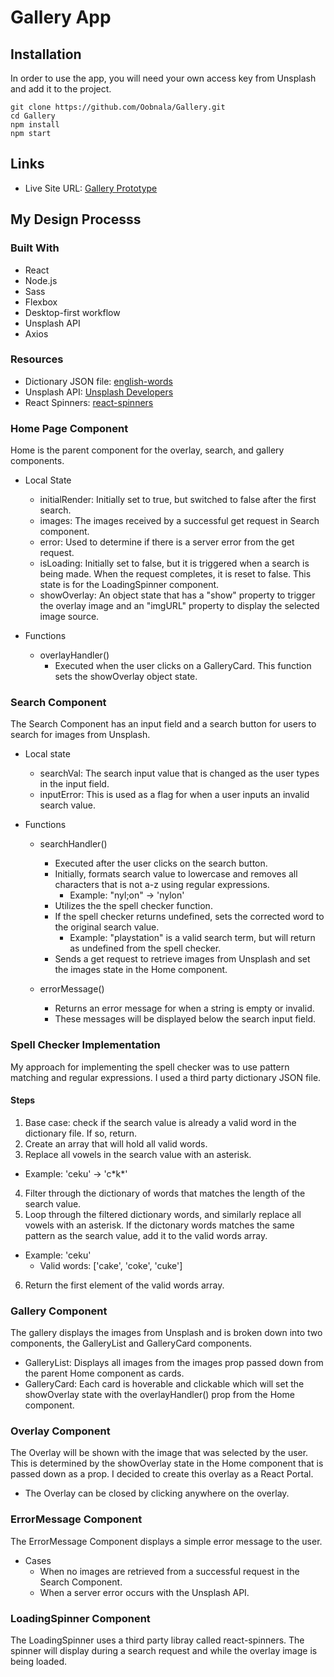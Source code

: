 # Gallery App

## Installation

In order to use the app, you will need your own access key from Unsplash and add it to the project.

```
git clone https://github.com/Oobnala/Gallery.git
cd Gallery
npm install
npm start
```

## Links

- Live Site URL: [Gallery Prototype](https://gallery-prototype-d8dd39.netlify.app/)

## My Design Processs

### Built With

- React
- Node.js
- Sass
- Flexbox
- Desktop-first workflow
- Unsplash API
- Axios

### Resources

- Dictionary JSON file: [english-words](https://github.com/dwyl/english-words)
- Unsplash API: [Unsplash Developers](https://unsplash.com/developers)
- React Spinners: [react-spinners](https://www.npmjs.com/package/react-spinners)

### Home Page Component

Home is the parent component for the overlay, search, and gallery components.

- Local State

  - initialRender: Initially set to true, but switched to false after the first search.
  - images: The images received by a successful get request in Search component.
  - error: Used to determine if there is a server error from the get request.
  - isLoading: Initially set to false, but it is triggered when a search is being made. When the request completes, it is reset to false. This state is for the LoadingSpinner component.
  - showOverlay: An object state that has a "show" property to trigger the overlay image and an "imgURL" property to display the selected image source.

- Functions
  - overlayHandler()
    - Executed when the user clicks on a GalleryCard. This function sets the showOverlay object state.

### Search Component

The Search Component has an input field and a search button for users to search for images from Unsplash.

- Local state

  - searchVal: The search input value that is changed as the user types in the input field.
  - inputError: This is used as a flag for when a user inputs an invalid search value.

- Functions

  - searchHandler()

    - Executed after the user clicks on the search button.
    - Initially, formats search value to lowercase and removes all characters that is not a-z using regular expressions.
      - Example: "nyl;on" -> 'nylon'
    - Utilizes the the spell checker function.
    - If the spell checker returns undefined, sets the corrected word to the original search value.
      - Example: "playstation" is a valid search term, but will return as undefined from the spell checker.
    - Sends a get request to retrieve images from Unsplash and set the images state in the Home component.

  - errorMessage()
    - Returns an error message for when a string is empty or invalid.
    - These messages will be displayed below the search input field.

### Spell Checker Implementation

My approach for implementing the spell checker was to use pattern matching and regular expressions. I used a third party dictionary JSON file.

#### Steps

1. Base case: check if the search value is already a valid word in the dictionary file. If so, return.
2. Create an array that will hold all valid words.
3. Replace all vowels in the search value with an asterisk.

- Example: 'ceku' -> 'c\*k\*'

4. Filter through the dictionary of words that matches the length of the search value.
5. Loop through the filtered dictionary words, and similarly replace all vowels with an asterisk. If the dictonary words matches the same pattern as the search value, add it to the valid words array.

- Example: 'ceku'
  - Valid words: ['cake', 'coke', 'cuke']

6. Return the first element of the valid words array.

### Gallery Component

The gallery displays the images from Unsplash and is broken down into two components, the GalleryList and GalleryCard components.

- GalleryList: Displays all images from the images prop passed down from the parent Home component as cards.
- GalleryCard: Each card is hoverable and clickable which will set the showOverlay state with the overlayHandler() prop from the Home component.

### Overlay Component

The Overlay will be shown with the image that was selected by the user. This is determined by the showOverlay state in the Home component that is passed down as a prop. I decided to create this overlay as a React Portal.

- The Overlay can be closed by clicking anywhere on the overlay.

### ErrorMessage Component

The ErrorMessage Component displays a simple error message to the user.

- Cases
  - When no images are retrieved from a successful request in the Search Component.
  - When a server error occurs with the Unsplash API.

### LoadingSpinner Component

The LoadingSpinner uses a third party libray called react-spinners. The spinner will display during a search request and while the overlay image is being loaded.
